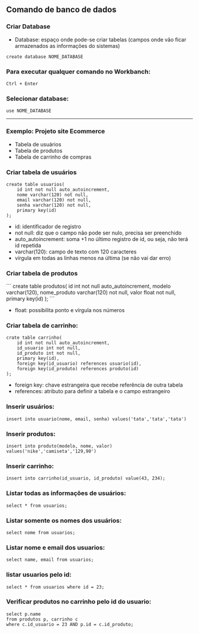 ## Comando de banco de dados

### Criar Database
* Database: espaço onde pode-se criar tabelas (campos onde vão ficar armazenados as informações do sistemas)
```
create database NOME_DATABASE
```

### Para executar qualquer comando no Workbanch:
```
Ctrl + Enter
```

### Selecionar database:
```
use NOME_DATABASE
```
<hr>

### Exemplo: Projeto site Ecommerce

* Tabela de usuários
* Tabela de produtos
* Tabela de carrinho de compras

### Criar tabela de usuários
```
create table usuarios(
    id int not null auto_autoincrement,
    nome varchar(120) not null,
    email varchar(120) not null,
    senha varchar(120) not null,
    primary key(id)
);
```

* id: identificador de registro
* not null: diz que o campo não pode ser nulo, precisa ser preenchido
* auto_autoincrement: soma +1 no último registro de id, ou seja, não terá id repetida
* varchar(120): campo de texto com 120 caracteres
* vírgula em todas as linhas menos na última (se não vai dar erro) 

### Criar tabela de produtos

´´´
create table produtos(
    id int not null auto_autoincrement,
    modelo varchar(120),
    nome_produto varchar(120) not null,
    valor float not null,
    primary key(id)
);
´´´

* float: possibilita ponto e vírgula nos números

### Criar tabela de carrinho:

```
crate table carrinho(
    id int not null auto_autoincrement,
    id_usuario int not null,
    id_produto int not null,
    primary key(id),
    foreign key(id_usuario) references usuario(id),
    foreign key(id_produto) references produto(id)
);
```

* foreign key: chave estrangeira que recebe referência de outra tabela
* references: atributo para definir a tabela e o campo estrangeiro

### Inserir usuários:
```
insert into usuario(nome, email, senha) values('tata','tata','tata')
```

### Inserir produtos:
```
insert into produto(modelo, nome, valor) values('nike','camiseta','129,90')
```

### Inserir carrinho:
```
insert into carrinho(id_usuario, id_produto) value(43, 234);
```

### Listar todas as informações de usuários:
```
select * from usuarios;
```

### Listar somente os nomes dos usuários:
```
select nome from usuarios;
```

### Listar nome e email dos usuarios:
```
select name, email from usuarios;
```

### listar usuarios pelo id:
```
select * from usuarios where id = 23;
```

### Verificar produtos no carrinho pelo id do usuario:
```
select p.name
from produtos p, carrinho c
where c.id_usuario = 23 AND p.id = c.id_produto;
```